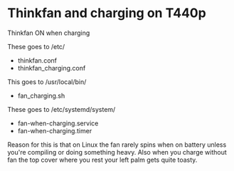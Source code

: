 # Thinkfan and charging on T440p
Thinkfan ON when charging


These goes to /etc/
- thinkfan.conf
- thinkfan_charging.conf
 
This goes to /usr/local/bin/
- fan_charging.sh


These goes to /etc/systemd/system/
- fan-when-charging.service
- fan-when-charging.timer


Reason for this is that on Linux the fan rarely spins when on battery unless you're compiling or doing something heavy.
Also when you charge without fan the top cover where you rest your left palm gets quite toasty.
